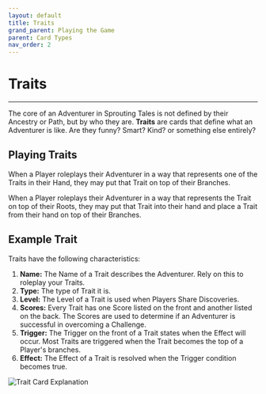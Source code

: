 ```yaml
---
layout: default
title: Traits
grand_parent: Playing the Game
parent: Card Types
nav_order: 2
---
```


# Traits

--- 

The core of an Adventurer in Sprouting Tales is not defined by their Ancestry or Path, but by who they are. **Traits** are cards that define what an Adventurer is like. Are they funny? Smart? Kind? or something else entirely? 

## Playing Traits

When a Player roleplays their Adventurer in a way that represents one of the Traits in their Hand, they may put that Trait on top of their Branches. 

When a Player roleplays their Adventurer in a way that represents the Trait on top of their Roots, they may put that Trait into their hand and place a Trait from their hand on top of their Branches. 

## Example Trait

Traits have the following characteristics: 

1. **Name:** The Name of a Trait describes the Adventurer. Rely on this to roleplay your Traits. 
2. **Type:** The type of Trait it is. 
3. **Level:** The Level of a Trait is used when Players Share Discoveries. 
4. **Scores:** Every Trait has one Score listed on the front and another listed on the back. The Scores are used to determine if an Adventurer is successful in overcoming a Challenge.   
5. **Trigger:** The Trigger on the front of a Trait states when the Effect will occur. Most Traits are triggered when the Trait becomes the top of a Player's branches.
6. **Effect:** The Effect of a Trait is resolved when the Trigger condition becomes true.

<img src="https://plerpsandplerps.github.io/Sprouting-Tales/artwork/TraitEx.png" alt="Trait Card Explanation">
